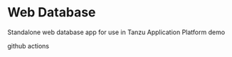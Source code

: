 # Web Database

Standalone web database app for use in Tanzu Application Platform demo

github actions